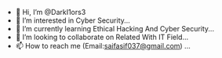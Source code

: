 - 👋 Hi, I’m @DarkI1ors3
- 👀 I’m interested in Cyber Security...
- 🌱 I’m currently learning Ethical Hacking And Cyber Security...
- 💞️ I’m looking to collaborate on Related With IT Field...
- 📫 How to reach me (Email:saifasif037@gmail.com) ...

<!---
ViCi00/ViCi00 is a ✨ special ✨ repository because its `README.md` (this file) appears on your GitHub profile.
You can click the Preview link to take a look at your changes.
--->
